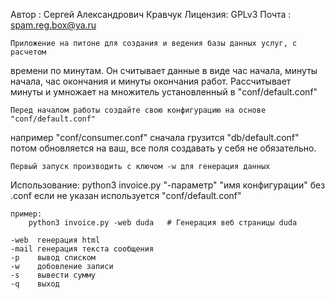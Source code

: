Автор   : Сергей Александрович Кравчук
Лицензия: GPLv3
Почта   : spam.reg.box@ya.ru

    Приложение на питоне для создания и ведения базы данных услуг, с расчетом 
времени по минутам. Он считывает данные в виде час начала, минуты начала, час 
окончания и минуты окончания работ. Рассчитывает минуты и умножает на 
множитель установленный в "conf/default.conf"

    Перед началом работы создайте свою конфигурацию на основе "conf/default.conf" 
например "conf/consumer.conf" сначала грузится "db/default.conf" потом обновляется 
на ваш, все поля создавать у себя не обязательно.

    Первый запуск производить с ключом -w для генерация данных

Использование:
    python3 invoice.py "-параметр" "имя конфигурации" без .conf если не указан 
    используется "conf/default.conf"
    
    пример: 
        python3 invoice.py -web duda   # Генерация веб страницы duda

    -web  генерация html
    -mail генерация текста сообщения 
    -p    вывод списком 
    -w    добовление записи
    -s    вывести сумму
    -q    выход
